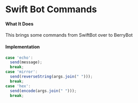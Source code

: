 # Swift Bot Commands

#### What It Does
This brings some commands from SwiftBot over to BerryBot

#### Implementation
```js
case 'echo':
  send(message);
  break;
case 'mirror':
  send(reverseString(args.join(" ")));
  break;
case 'hex':
  send(encode(args.join(" ")));
  break;
```
